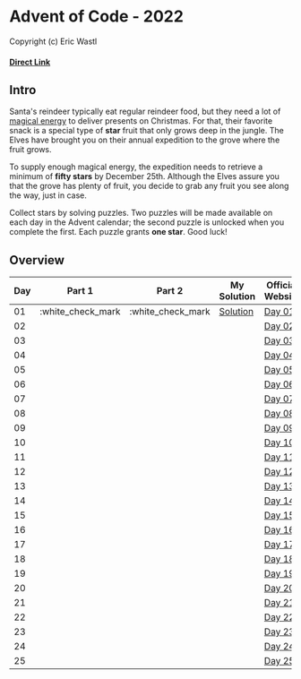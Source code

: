  # Advent of Code - 2022
Copyright (c) Eric Wastl
#### [Direct Link](https://adventofcode.com/2022)

## Intro 

Santa's reindeer typically eat regular reindeer food, but they need a lot of [magical energy](https://adventofcode.com/2018/day/25) to deliver presents on Christmas. For that, their favorite snack is a special type of **star** fruit that only grows deep in the jungle. The Elves have brought you on their annual expedition to the grove where the fruit grows.

To supply enough magical energy, the expedition needs to retrieve a minimum of **fifty stars** by December 25th. Although the Elves assure you that the grove has plenty of fruit, you decide to grab any fruit you see along the way, just in case.

Collect stars by solving puzzles. Two puzzles will be made available on each day in the Advent calendar; the second puzzle is unlocked when you complete the first. Each puzzle grants **one star**. Good luck!


## Overview

| Day | Part 1 | Part 2 | My Solution | Official Website | 
| --- | --- | --- |---| --- |
| 01 | :white_check_mark | :white_check_mark | [Solution](01/code.py) | [Day 01](https://adventofcode.com/2022/day/1) |
| 02 |  |  |  | [Day 02](https://adventofcode.com/2022/day/2) |
| 03 |  |  |  | [Day 03](https://adventofcode.com/2022/day/3) |
| 04 |  |  |  | [Day 04](https://adventofcode.com/2022/day/4) |
| 05 |  |  |  | [Day 05](https://adventofcode.com/2022/day/5) |
| 06 |  |  |  | [Day 06](https://adventofcode.com/2022/day/6) |
| 07 |  |  |  | [Day 07](https://adventofcode.com/2022/day/7) |
| 08 |  |  |  | [Day 08](https://adventofcode.com/2022/day/8) |
| 09 |  |  |  | [Day 09](https://adventofcode.com/2022/day/9) |
| 10 |  |  |  | [Day 10](https://adventofcode.com/2022/day/10) |
| 11 |  |  |  | [Day 11](https://adventofcode.com/2022/day/11) |
| 12 |  |  |  | [Day 12](https://adventofcode.com/2022/day/12) |
| 13 |  |  |  | [Day 13](https://adventofcode.com/2022/day/13) |
| 14 |  |  |  | [Day 14](https://adventofcode.com/2022/day/14) |
| 15 |  |  |  | [Day 15](https://adventofcode.com/2022/day/15) |
| 16 |  |  |  | [Day 16](https://adventofcode.com/2022/day/16) |
| 17 |  |  |  | [Day 17](https://adventofcode.com/2022/day/17) |
| 18 |  |  |  | [Day 18](https://adventofcode.com/2022/day/18) |
| 19 |  |  |  | [Day 19](https://adventofcode.com/2022/day/19) |
| 20 |  |  |  | [Day 20](https://adventofcode.com/2022/day/20) |
| 21 |  |  |  | [Day 21](https://adventofcode.com/2022/day/21) |
| 22 |  |  |  | [Day 22](https://adventofcode.com/2022/day/22) |
| 23 |  |  |  | [Day 23](https://adventofcode.com/2022/day/23) |
| 24 |  |  |  | [Day 24](https://adventofcode.com/2022/day/24) |
| 25 |  |  |  | [Day 25](https://adventofcode.com/2022/day/25) |
